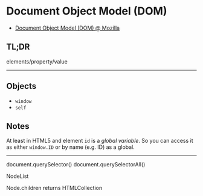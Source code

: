 # Document Object Model (DOM)

* [Document Object Model (DOM) @ Mozilla](https://developer.mozilla.org/en-US/docs/Web/API/Document_Object_Model)


## TL;DR

elements/property/value


---

## Objects




* `window`
* `self`


## Notes

At least in HTML5 and element `id` is a _global variable_. So you can access it as either `window.ID` or by name (e.g. ID) as a global.


---

document.querySelector()
document.querySelectorAll()

NodeList

Node.children returns HTMLCollection

